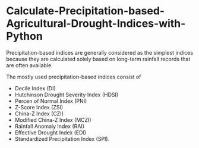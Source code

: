 # Calculate-Precipitation-based-Agricultural-Drought-Indices-with-Python
Precipitation-based indices are generally considered as the simplest indices because they are calculated solely based on long-term rainfall records that are often available.  

The mostly used precipitation-based indices consist of  
- Decile Index (DI) 
- Hutchinson Drought Severity Index (HDSI) 
- Percen of Normal Index (PNI) 
- Z-Score Index (ZSI) 
- China-Z Index (CZI) 
- Modified China-Z Index (MCZI) 
- Rainfall Anomaly Index (RAI) 
- Effective Drought Index (EDI) 
- Standardized Precipitation Index (SPI).
